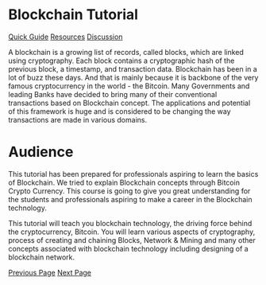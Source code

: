 # Blockchain Tutorial
[Quick Guide](../blockchain/blockchain_quick_guide.md)
[Resources](../blockchain/blockchain_useful_resources.md)
[Discussion](../blockchain/blockchain_discussion.md)

A blockchain is a growing list of records, called blocks, which are linked using cryptography. Each block contains a cryptographic hash of the previous block, a timestamp, and transaction data. Blockchain has been in a lot of buzz these days. And that is mainly because it is backbone of the very famous cryptocurrency in the world - the Bitcoin. Many Governments and leading Banks have decided to bring many of their conventional transactions based on Blockchain concept. The applications and potential of this framework is huge and is considered to be changing the way transactions are made in various domains.

# Audience
This tutorial has been prepared for professionals aspiring to learn the basics of Blockchain. We tried to explain Blockchain concepts through Bitcoin Crypto Currency. This course is going to give you great understanding for the students and professionals aspiring to make a career in the Blockchain technology.

This tutorial will teach you blockchain technology, the driving force behind the cryptocurrency, Bitcoin. You will learn various aspects of cryptography, process of creating and chaining Blocks, Network &amp; Mining and many other concepts associated with blockchain technology including designing of a blockchain network.


[Previous Page](../blockchain/index.md) [Next Page](../blockchain/blockchain_introduction.md) 
